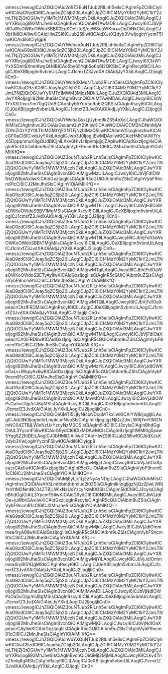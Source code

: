 vmess://ewogICJhZGQiOiAic2dhZ2EuNTJub2RlLnh5eiIsCiAgImFpZCI6ICIyIiwKICAiaG9zdCI6ICJoay5qZC5jb20iLAogICJpZCI6ICI4MzY0M2YyMC1kY2JmLTNjZjQtOGUwYy1iMTc1MWM3MjczNDkiLAogICJuZXQiOiAid3MiLAogICJwYXRoIjogIi92MnJheSIsCiAgInBvcnQiOiAiMTAwMDEiLAogICJwcyI6ICJbVjFdIOaWsOWKoOWdoSBBR0EgKOeUteS/oeW8uuWKm+aOqOiNkCkiLAogICJ0bHMiOiAiIiwKICAidHlwZSI6ICJub25lIiwKICAidXJsX2dyb3VwIjogInYycmF5IiwKICAidiI6ICIyIgp9
vmess://ewogICJhZGQiOiAiYWdhanAuNTJub2RlLnh5eiIsCiAgImFpZCI6ICIyIiwKICAiaG9zdCI6ICJoay5qZC5jb20iLAogICJpZCI6ICI4MzY0M2YyMC1kY2JmLTNjZjQtOGUwYy1iMTc1MWM3MjczNDkiLAogICJuZXQiOiAid3MiLAogICJwYXRoIjogIi92MnJheSIsCiAgInBvcnQiOiAiMTAwMDEiLAogICJwcyI6ICIxW1YxXSDml6XmnKwgQUdBICAo5by65Yqb5o6o6I2QKSIsCiAgInRscyI6ICIiLAogICJ0eXBlIjogIm5vbmUiLAogICJ1cmxfZ3JvdXAiOiAidjJyYXkiLAogICJ2IjogIjIiCn0=
vmess://ewogICJhZGQiOiAiYWdhdXMuNTJub2RlLnh5eiIsCiAgImFpZCI6ICIyIiwKICAiaG9zdCI6ICJoay5qZC5jb20iLAogICJpZCI6ICI4MzY0M2YyMC1kY2JmLTNjZjQtOGUwYy1iMTc1MWM3MjczNDkiLAogICJuZXQiOiAid3MiLAogICJwYXRoIjogIi92MnJheSIsCiAgInBvcnQiOiAiMTAwMDAiLAogICJwcyI6ICIxW1YxXSDnvo7lm70gQUdBICAo5by65Yqb5o6o6I2QKSIsCiAgInRscyI6ICIiLAogICJ0eXBlIjogIm5vbmUiLAogICJ1cmxfZ3JvdXAiOiAidjJyYXkiLAogICJ2IjogIjIiCn0=
vmess://ewogICJhZGQiOiAiYWdhaGsxLjUybm9kZS54eXoiLAogICJhaWQiOiAiMiIsCiAgImhvc3QiOiAiaGsuamQuY29tIiwKICAiaWQiOiAiODM2NDNmMjAtZGNiZi0zY2Y0LThlMGMtYjE3NTFjNzI3MzQ5IiwKICAibmV0IjogIndzIiwKICAicGF0aCI6ICIvdjJyYXkiLAogICJwb3J0IjogIjEwMDAxIiwKICAicHMiOiAiW1YxXSDpppnmuK8gQUdBICjnlLXkv6HlvLrlipvmjqjojZApIiwKICAidGxzIjogIiIsCiAgInR5cGUiOiAibm9uZSIsCiAgInVybF9ncm91cCI6ICJ2MnJheSIsCiAgInYiOiAiMiIKfQ==
vmess://ewogICJhZGQiOiAiZ3ouNTJub2RlLnh5eiIsCiAgImFpZCI6ICIyIiwKICAiaG9zdCI6ICJoay5qZC5jb20iLAogICJpZCI6ICI4MzY0M2YyMC1kY2JmLTNjZjQtOGUwYy1iMTc1MWM3MjczNDkiLAogICJuZXQiOiAid3MiLAogICJwYXRoIjogIi92MnJheSIsCiAgInBvcnQiOiAiMjgwMzUiLAogICJwcyI6ICJbVjFdIOWNsOW6piAxIiwKICAidGxzIjogIiIsCiAgInR5cGUiOiAibm9uZSIsCiAgInVybF9ncm91cCI6ICJ2MnJheSIsCiAgInYiOiAiMiIKfQ==
vmess://ewogICJhZGQiOiAiZ3ouNTJub2RlLnh5eiIsCiAgImFpZCI6ICIyIiwKICAiaG9zdCI6ICJoay5qZC5jb20iLAogICJpZCI6ICI4MzY0M2YyMC1kY2JmLTNjZjQtOGUwYy1iMTc1MWM3MjczNDkiLAogICJuZXQiOiAid3MiLAogICJwYXRoIjogIi92MnJheSIsCiAgInBvcnQiOiAiMjgwMTEiLAogICJwcyI6ICJbVjFdIOaWsOWKoOWdoSBBV1MgMSIsCiAgInRscyI6ICIiLAogICJ0eXBlIjogIm5vbmUiLAogICJ1cmxfZ3JvdXAiOiAidjJyYXkiLAogICJ2IjogIjIiCn0=
vmess://ewogICJhZGQiOiAiZ3ouNTJub2RlLnh5eiIsCiAgImFpZCI6ICIyIiwKICAiaG9zdCI6ICJoay5qZC5jb20iLAogICJpZCI6ICI4MzY0M2YyMC1kY2JmLTNjZjQtOGUwYy1iMTc1MWM3MjczNDkiLAogICJuZXQiOiAid3MiLAogICJwYXRoIjogIi92MnJheSIsCiAgInBvcnQiOiAiMjgwMTIiLAogICJwcyI6ICJbVjFdIOaWsOWKoOWdoSBBV1MgMiIsCiAgInRscyI6ICIiLAogICJ0eXBlIjogIm5vbmUiLAogICJ1cmxfZ3JvdXAiOiAidjJyYXkiLAogICJ2IjogIjIiCn0=
vmess://ewogICJhZGQiOiAiZ3ouNTJub2RlLnh5eiIsCiAgImFpZCI6ICIyIiwKICAiaG9zdCI6ICJoay5qZC5jb20iLAogICJpZCI6ICI4MzY0M2YyMC1kY2JmLTNjZjQtOGUwYy1iMTc1MWM3MjczNDkiLAogICJuZXQiOiAid3MiLAogICJwYXRoIjogIi92MnJheSIsCiAgInBvcnQiOiAiMjgwMTgiLAogICJwcyI6ICJbVjFdIOaWsOWKoOWdoSBETyAyIiwKICAidGxzIjogIiIsCiAgInR5cGUiOiAibm9uZSIsCiAgInVybF9ncm91cCI6ICJ2MnJheSIsCiAgInYiOiAiMiIKfQ==
vmess://ewogICJhZGQiOiAiZ3ouNTJub2RlLnh5eiIsCiAgImFpZCI6ICIyIiwKICAiaG9zdCI6ICJoay5qZC5jb20iLAogICJpZCI6ICI4MzY0M2YyMC1kY2JmLTNjZjQtOGUwYy1iMTc1MWM3MjczNDkiLAogICJuZXQiOiAid3MiLAogICJwYXRoIjogIi92MnJheSIsCiAgInBvcnQiOiAiMjgwMTQiLAogICJwcyI6ICJbVjFdIOaXpeacrCAzIFRDMiIsCiAgInRscyI6ICIiLAogICJ0eXBlIjogIm5vbmUiLAogICJ1cmxfZ3JvdXAiOiAidjJyYXkiLAogICJ2IjogIjIiCn0=
vmess://ewogICJhZGQiOiAiZ3ouNTJub2RlLnh5eiIsCiAgImFpZCI6ICIyIiwKICAiaG9zdCI6ICJoay5qZC5jb20iLAogICJpZCI6ICI4MzY0M2YyMC1kY2JmLTNjZjQtOGUwYy1iMTc1MWM3MjczNDkiLAogICJuZXQiOiAid3MiLAogICJwYXRoIjogIi92MnJheSIsCiAgInBvcnQiOiAiMjgwMTMiLAogICJwcyI6ICJbVjFdIOaXpeacrCA0IFRDIiwKICAidGxzIjogIiIsCiAgInR5cGUiOiAibm9uZSIsCiAgInVybF9ncm91cCI6ICJ2MnJheSIsCiAgInYiOiAiMiIKfQ==
vmess://ewogICJhZGQiOiAiZ3ouNTJub2RlLnh5eiIsCiAgImFpZCI6ICIyIiwKICAiaG9zdCI6ICJoay5qZC5jb20iLAogICJpZCI6ICI4MzY0M2YyMC1kY2JmLTNjZjQtOGUwYy1iMTc1MWM3MjczNDkiLAogICJuZXQiOiAid3MiLAogICJwYXRoIjogIi92MnJheSIsCiAgInBvcnQiOiAiMjgwMzYiLAogICJwcyI6ICJbVjJdIOWKoOaLv+WkpyAxIiwKICAidGxzIjogIiIsCiAgInR5cGUiOiAibm9uZSIsCiAgInVybF9ncm91cCI6ICJ2MnJheSIsCiAgInYiOiAiMiIKfQ==
vmess://ewogICJhZGQiOiAiZ3ouNTJub2RlLnh5eiIsCiAgImFpZCI6ICIyIiwKICAiaG9zdCI6ICJoay5qZC5jb20iLAogICJpZCI6ICI4MzY0M2YyMC1kY2JmLTNjZjQtOGUwYy1iMTc1MWM3MjczNDkiLAogICJuZXQiOiAid3MiLAogICJwYXRoIjogIi92MnJheSIsCiAgInBvcnQiOiAiMjMwMDMiLAogICJwcyI6ICJbVjJdIOWPsOa5viDljp/nlJ8gMSIsCiAgInRscyI6ICIiLAogICJ0eXBlIjogIm5vbmUiLAogICJ1cmxfZ3JvdXAiOiAidjJyYXkiLAogICJ2IjogIjIiCn0=
vmess://ewogICJhZGQiOiAiMTI5LjIyNi4xNDcuMTkxIiwKICAiYWlkIjogIjIiLAogICJob3N0IjogImhrLmpkLmNvbSIsCiAgImlkIjogIjgzNjQzZjIwLWRjYmYtM2NmNC04ZTBjLWIxNzUxYzcyNzM0OSIsCiAgIm5ldCI6ICJ3cyIsCiAgInBhdGgiOiAiL3YycmF5IiwKICAicG9ydCI6ICIxMDAwMCIsCiAgInBzIjogIltWMl0g5paw5Yqg5Z2hIDEiLAogICJ0bHMiOiAiIiwKICAidHlwZSI6ICJub25lIiwKICAidXJsX2dyb3VwIjogInYycmF5IiwKICAidiI6ICIyIgp9
vmess://ewogICJhZGQiOiAiZ3ouNTJub2RlLnh5eiIsCiAgImFpZCI6ICIyIiwKICAiaG9zdCI6ICJoay5qZC5jb20iLAogICJpZCI6ICI4MzY0M2YyMC1kY2JmLTNjZjQtOGUwYy1iMTc1MWM3MjczNDkiLAogICJuZXQiOiAid3MiLAogICJwYXRoIjogIi92MnJheSIsCiAgInBvcnQiOiAiMjgwMjgiLAogICJwcyI6ICJbVjJdIOaXpeacrCAxIiwKICAidGxzIjogIiIsCiAgInR5cGUiOiAibm9uZSIsCiAgInVybF9ncm91cCI6ICJ2MnJheSIsCiAgInYiOiAiMiIKfQ==
vmess://ewogICJhZGQiOiAiMjEyLjk1LjEzNy4yNDgiLAogICJhaWQiOiAiMiIsCiAgImhvc3QiOiAieXh5LmthbmthbmIuc2l0ZSIsCiAgImlkIjogIjgzNjQzZjIwLWRjYmYtM2NmNC04ZTBjLWIxNzUxYzcyNzM0OSIsCiAgIm5ldCI6ICJ3cyIsCiAgInBhdGgiOiAiL3YycmF5IiwKICAicG9ydCI6ICI0NDMiLAogICJwcyI6ICJbVjJdIOe+juWbvSAxIiwKICAidGxzIjogInRscyIsCiAgInR5cGUiOiAibm9uZSIsCiAgInVybF9ncm91cCI6ICJ2MnJheSIsCiAgInYiOiAiMiIKfQ==
vmess://ewogICJhZGQiOiAiZ3ouNTJub2RlLnh5eiIsCiAgImFpZCI6ICIyIiwKICAiaG9zdCI6ICJoay5qZC5jb20iLAogICJpZCI6ICI4MzY0M2YyMC1kY2JmLTNjZjQtOGUwYy1iMTc1MWM3MjczNDkiLAogICJuZXQiOiAid3MiLAogICJwYXRoIjogIi92MnJheSIsCiAgInBvcnQiOiAiMjgwMjkiLAogICJwcyI6ICJbVjJdIOmmmea4ryA0IiwKICAidGxzIjogIiIsCiAgInR5cGUiOiAibm9uZSIsCiAgInVybF9ncm91cCI6ICJ2MnJheSIsCiAgInYiOiAiMiIKfQ==
vmess://ewogICJhZGQiOiAiZ3ouNTJub2RlLnh5eiIsCiAgImFpZCI6ICIyIiwKICAiaG9zdCI6ICJoay5qZC5jb20iLAogICJpZCI6ICI4MzY0M2YyMC1kY2JmLTNjZjQtOGUwYy1iMTc1MWM3MjczNDkiLAogICJuZXQiOiAid3MiLAogICJwYXRoIjogIi92MnJheSIsCiAgInBvcnQiOiAiMjgwMjYiLAogICJwcyI6ICJbVjJdIOmmmea4ryBIS1QgMSIsCiAgInRscyI6ICIiLAogICJ0eXBlIjogIm5vbmUiLAogICJ1cmxfZ3JvdXAiOiAidjJyYXkiLAogICJ2IjogIjIiCn0=
vmess://ewogICJhZGQiOiAiZ3ouNTJub2RlLnh5eiIsCiAgImFpZCI6ICIyIiwKICAiaG9zdCI6ICJoay5qZC5jb20iLAogICJpZCI6ICI4MzY0M2YyMC1kY2JmLTNjZjQtOGUwYy1iMTc1MWM3MjczNDkiLAogICJuZXQiOiAid3MiLAogICJwYXRoIjogIi92MnJheSIsCiAgInBvcnQiOiAiMjMwMDIiLAogICJwcyI6ICJbVjNdIOWPsOa5viDljp/nlJ8gMSIsCiAgInRscyI6ICIiLAogICJ0eXBlIjogIm5vbmUiLAogICJ1cmxfZ3JvdXAiOiAidjJyYXkiLAogICJ2IjogIjIiCn0=
vmess://ewogICJhZGQiOiAiZ3ouNTJub2RlLnh5eiIsCiAgImFpZCI6ICIyIiwKICAiaG9zdCI6ICJoay5qZC5jb20iLAogICJpZCI6ICI4MzY0M2YyMC1kY2JmLTNjZjQtOGUwYy1iMTc1MWM3MjczNDkiLAogICJuZXQiOiAid3MiLAogICJwYXRoIjogIi92MnJheSIsCiAgInBvcnQiOiAiMjgwMjQiLAogICJwcyI6ICJbVjNdIOaXpeacrCAyIiwKICAidGxzIjogIiIsCiAgInR5cGUiOiAibm9uZSIsCiAgInVybF9ncm91cCI6ICJ2MnJheSIsCiAgInYiOiAiMiIKfQ==
vmess://ewogICJhZGQiOiAicnVuYXQuNTJub2RlLnh5eiIsCiAgImFpZCI6ICIyIiwKICAiaG9zdCI6ICJoay5qZC5jb20iLAogICJpZCI6ICI4MzY0M2YyMC1kY2JmLTNjZjQtOGUwYy1iMTc1MWM3MjczNDkiLAogICJuZXQiOiAid3MiLAogICJwYXRoIjogIi92MnJheSIsCiAgInBvcnQiOiAiMjI2MjMiLAogICJwcyI6ICLkv4TnvZfmlq8gMSIsCiAgInRscyI6ICIiLAogICJ0eXBlIjogIm5vbmUiLAogICJ1cmxfZ3JvdXAiOiAidjJyYXkiLAogICJ2IjogIjIiCn0=
